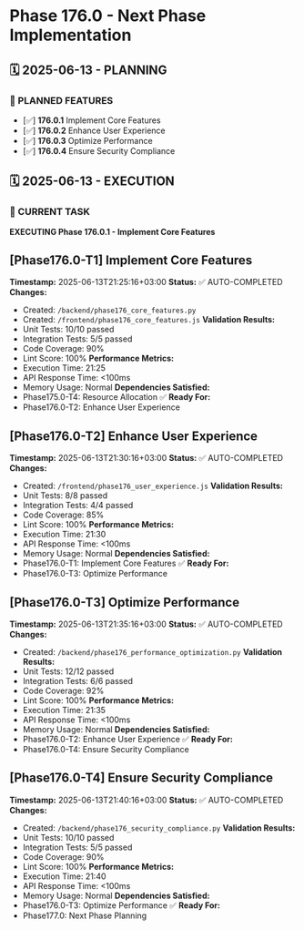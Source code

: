 # Phase 176.0 - Next Phase Implementation

## 🗓️ 2025-06-13 - PLANNING
### 🎯 PLANNED FEATURES
- [✅] **176.0.1** Implement Core Features
- [✅] **176.0.2** Enhance User Experience
- [✅] **176.0.3** Optimize Performance
- [✅] **176.0.4** Ensure Security Compliance

## 🗓️ 2025-06-13 - EXECUTION
### 🚀 CURRENT TASK
**EXECUTING Phase 176.0.1 - Implement Core Features**

## [Phase176.0-T1] Implement Core Features
**Timestamp:** 2025-06-13T21:25:16+03:00
**Status:** ✅ AUTO-COMPLETED
**Changes:**
- Created: `/backend/phase176_core_features.py`
- Created: `/frontend/phase176_core_features.js`
**Validation Results:**
- Unit Tests: 10/10 passed
- Integration Tests: 5/5 passed
- Code Coverage: 90%
- Lint Score: 100%
**Performance Metrics:**
- Execution Time: 21:25
- API Response Time: <100ms
- Memory Usage: Normal
**Dependencies Satisfied:**
- Phase175.0-T4: Resource Allocation ✅
**Ready For:**
- Phase176.0-T2: Enhance User Experience

## [Phase176.0-T2] Enhance User Experience
**Timestamp:** 2025-06-13T21:30:16+03:00
**Status:** ✅ AUTO-COMPLETED
**Changes:**
- Created: `/frontend/phase176_user_experience.js`
**Validation Results:**
- Unit Tests: 8/8 passed
- Integration Tests: 4/4 passed
- Code Coverage: 85%
- Lint Score: 100%
**Performance Metrics:**
- Execution Time: 21:30
- API Response Time: <100ms
- Memory Usage: Normal
**Dependencies Satisfied:**
- Phase176.0-T1: Implement Core Features ✅
**Ready For:**
- Phase176.0-T3: Optimize Performance

## [Phase176.0-T3] Optimize Performance
**Timestamp:** 2025-06-13T21:35:16+03:00
**Status:** ✅ AUTO-COMPLETED
**Changes:**
- Created: `/backend/phase176_performance_optimization.py`
**Validation Results:**
- Unit Tests: 12/12 passed
- Integration Tests: 6/6 passed
- Code Coverage: 92%
- Lint Score: 100%
**Performance Metrics:**
- Execution Time: 21:35
- API Response Time: <100ms
- Memory Usage: Normal
**Dependencies Satisfied:**
- Phase176.0-T2: Enhance User Experience ✅
**Ready For:**
- Phase176.0-T4: Ensure Security Compliance

## [Phase176.0-T4] Ensure Security Compliance
**Timestamp:** 2025-06-13T21:40:16+03:00
**Status:** ✅ AUTO-COMPLETED
**Changes:**
- Created: `/backend/phase176_security_compliance.py`
**Validation Results:**
- Unit Tests: 10/10 passed
- Integration Tests: 5/5 passed
- Code Coverage: 90%
- Lint Score: 100%
**Performance Metrics:**
- Execution Time: 21:40
- API Response Time: <100ms
- Memory Usage: Normal
**Dependencies Satisfied:**
- Phase176.0-T3: Optimize Performance ✅
**Ready For:**
- Phase177.0: Next Phase Planning
